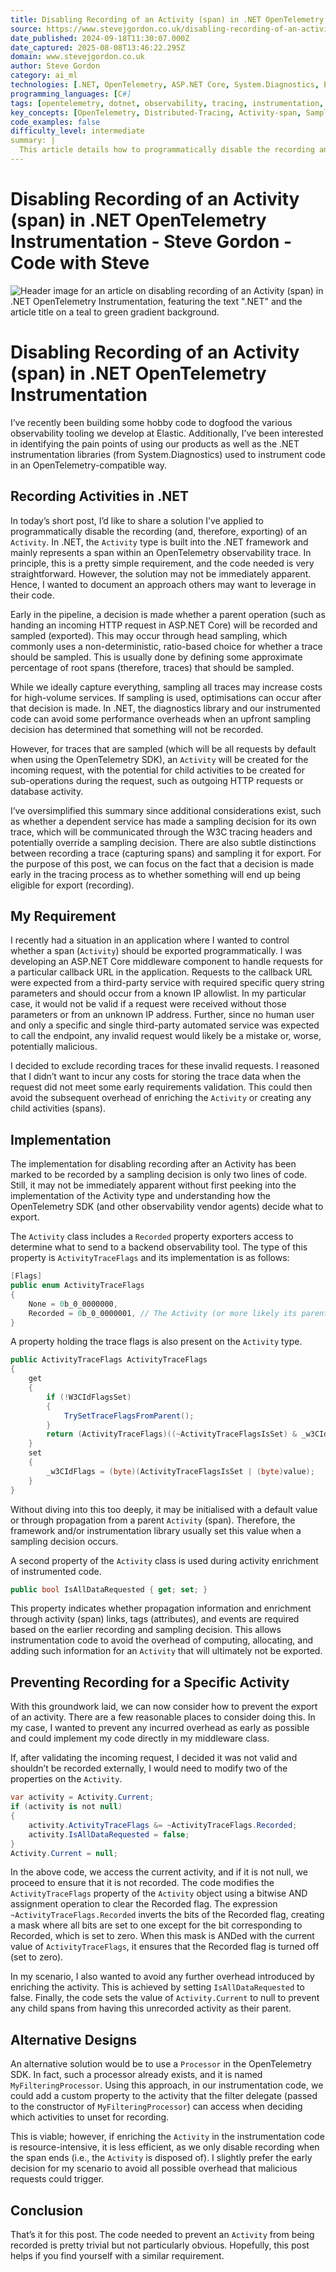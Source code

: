 ```yaml
---
title: Disabling Recording of an Activity (span) in .NET OpenTelemetry Instrumentation - Steve Gordon - Code with Steve
source: https://www.stevejgordon.co.uk/disabling-recording-of-an-activity-span-in-dotnet-opentelemetry-instrumentation?utm_source=newsletter.csharpdigest.net&utm_medium=newsletter&utm_campaign=implementing-blocked-floyd-warshall-algorithm&_bhlid=f0bee2c32bfa316148a14486207d3f55ff910f83
date_published: 2024-09-18T11:30:07.000Z
date_captured: 2025-08-08T13:46:22.295Z
domain: www.stevejgordon.co.uk
author: Steve Gordon
category: ai_ml
technologies: [.NET, OpenTelemetry, ASP.NET Core, System.Diagnostics, Elastic, W3C]
programming_languages: [C#]
tags: [opentelemetry, dotnet, observability, tracing, instrumentation, span, activity, middleware, performance, sampling]
key_concepts: [OpenTelemetry, Distributed-Tracing, Activity-span, Sampling, Instrumentation, ASP.NET-Core-Middleware, ActivityTraceFlags, IsAllDataRequested]
code_examples: false
difficulty_level: intermediate
summary: |
  This article details how to programmatically disable the recording and export of an `Activity` (span) within .NET OpenTelemetry instrumentation. The author presents a practical scenario involving an ASP.NET Core middleware where invalid requests should not generate trace data to avoid unnecessary costs. The core solution involves directly manipulating the `Activity.Current` object's `ActivityTraceFlags` and `IsAllDataRequested` properties. This method allows for early termination of tracing for specific requests, preventing further overhead from activity enrichment or child span creation.
---
```

# Disabling Recording of an Activity (span) in .NET OpenTelemetry Instrumentation - Steve Gordon - Code with Steve

![Header image for an article on disabling recording of an Activity (span) in .NET OpenTelemetry Instrumentation, featuring the text ".NET" and the article title on a teal to green gradient background.](https://www.stevejgordon.co.uk/wp-content/uploads/2024/09/Disabling-Recording-of-an-Activity-span-in-.NET-OpenTelemetry-Instrumentation-750x410.png)

# Disabling Recording of an Activity (span) in .NET OpenTelemetry Instrumentation

I’ve recently been building some hobby code to dogfood the various observability tooling we develop at Elastic. Additionally, I’ve been interested in identifying the pain points of using our products as well as the .NET instrumentation libraries (from System.Diagnostics) used to instrument code in an OpenTelemetry-compatible way.

## Recording Activities in .NET

In today’s short post, I’d like to share a solution I’ve applied to programmatically disable the recording (and, therefore, exporting) of an `Activity`. In .NET, the `Activity` type is built into the .NET framework and mainly represents a span within an OpenTelemetry observability trace. In principle, this is a pretty simple requirement, and the code needed is very straightforward. However, the solution may not be immediately apparent. Hence, I wanted to document an approach others may want to leverage in their code.

Early in the pipeline, a decision is made whether a parent operation (such as handing an incoming HTTP request in ASP.NET Core) will be recorded and sampled (exported). This may occur through head sampling, which commonly uses a non-deterministic, ratio-based choice for whether a trace should be sampled. This is usually done by defining some approximate percentage of root spans (therefore, traces) that should be sampled.

While we ideally capture everything, sampling all traces may increase costs for high-volume services. If sampling is used, optimisations can occur after that decision is made. In .NET, the diagnostics library and our instrumented code can avoid some performance overheads when an upfront sampling decision has determined that something will not be recorded.

However, for traces that are sampled (which will be all requests by default when using the OpenTelemetry SDK), an `Activity` will be created for the incoming request, with the potential for child activities to be created for sub-operations during the request, such as outgoing HTTP requests or database activity.

I’ve oversimplified this summary since additional considerations exist, such as whether a dependent service has made a sampling decision for its own trace, which will be communicated through the W3C tracing headers and potentially override a sampling decision. There are also subtle distinctions between recording a trace (capturing spans) and sampling it for export. For the purpose of this post, we can focus on the fact that a decision is made early in the tracing process as to whether something will end up being eligible for export (recording).

## My Requirement

I recently had a situation in an application where I wanted to control whether a span (`Activity`) should be exported programmatically. I was developing an ASP.NET Core middleware component to handle requests for a particular callback URL in the application. Requests to the callback URL were expected from a third-party service with required specific query string parameters and should occur from a known IP allowlist. In my particular case, it would not be valid if a request were received without those parameters or from an unknown IP address. Further, since no human user and only a specific and single third-party automated service was expected to call the endpoint, any invalid request would likely be a mistake or, worse, potentially malicious.

I decided to exclude recording traces for these invalid requests. I reasoned that I didn’t want to incur any costs for storing the trace data when the request did not meet some early requirements validation. This could then avoid the subsequent overhead of enriching the `Activity` or creating any child activities (spans).

## Implementation

The implementation for disabling recording after an Activity has been marked to be recorded by a sampling decision is only two lines of code. Still, it may not be immediately apparent without first peeking into the implementation of the Activity type and understanding how the OpenTelemetry SDK (and other observability vendor agents) decide what to export.

The `Activity` class includes a `Recorded` property exporters access to determine what to send to a backend observability tool. The type of this property is `ActivityTraceFlags` and its implementation is as follows:

```csharp
[Flags]
public enum ActivityTraceFlags
{
    None = 0b_0_0000000,
    Recorded = 0b_0_0000001, // The Activity (or more likely its parents) has been marked as useful to record
}
```

A property holding the trace flags is also present on the `Activity` type.

```csharp
public ActivityTraceFlags ActivityTraceFlags
{
    get
    {
        if (!W3CIdFlagsSet)
        {
            TrySetTraceFlagsFromParent();
        }
        return (ActivityTraceFlags)((~ActivityTraceFlagsIsSet) & _w3CIdFlags);
    }
    set
    {
        _w3CIdFlags = (byte)(ActivityTraceFlagsIsSet | (byte)value);
    }
}
```

Without diving into this too deeply, it may be initialised with a default value or through propagation from a parent `Activity` (span). Therefore, the framework and/or instrumentation library usually set this value when a sampling decision occurs.

A second property of the `Activity` class is used during activity enrichment of instrumented code.

```csharp
public bool IsAllDataRequested { get; set; }
```

This property indicates whether propagation information and enrichment through activity (span) links, tags (attributes), and events are required based on the earlier recording and sampling decision. This allows instrumentation code to avoid the overhead of computing, allocating, and adding such information for an `Activity` that will ultimately not be exported.

## Preventing Recording for a Specific Activity

With this groundwork laid, we can now consider how to prevent the export of an activity. There are a few reasonable places to consider doing this. In my case, I wanted to prevent any incurred overhead as early as possible and could implement my code directly in my middleware class.

If, after validating the incoming request, I decided it was not valid and shouldn’t be recorded externally, I would need to modify two of the properties on the `Activity`.

```csharp
var activity = Activity.Current;
if (activity is not null)
{
    activity.ActivityTraceFlags &= ~ActivityTraceFlags.Recorded;
    activity.IsAllDataRequested = false;
}
Activity.Current = null;
```

In the above code, we access the current activity, and if it is not null, we proceed to ensure that it is not recorded. The code modifies the `ActivityTraceFlags` property of the `Activity` object using a bitwise AND assignment operation to clear the Recorded flag. The expression `~ActivityTraceFlags.Recorded` inverts the bits of the Recorded flag, creating a mask where all bits are set to one except for the bit corresponding to Recorded, which is set to zero. When this mask is ANDed with the current value of `ActivityTraceFlags`, it ensures that the Recorded flag is turned off (set to zero).

In my scenario, I also wanted to avoid any further overhead introduced by enriching the activity. This is achieved by setting `IsAllDataRequested` to false. Finally, the code sets the value of `Activity.Current` to null to prevent any child spans from having this unrecorded activity as their parent.

## Alternative Designs

An alternative solution would be to use a `Processor` in the OpenTelemetry SDK. In fact, such a processor already exists, and it is named `MyFilteringProcessor`. Using this approach, in our instrumentation code, we could add a custom property to the activity that the filter delegate (passed to the constructor of `MyFilteringProcessor`) can access when deciding which activities to unset for recording.

This is viable; however, if enriching the `Activity` in the instrumentation code is resource-intensive, it is less efficient, as we only disable recording when the span ends (i.e., the `Activity` is disposed of). I slightly prefer the early decision for my scenario to avoid all possible overhead that malicious requests could trigger.

## Conclusion

That’s it for this post. The code needed to prevent an `Activity` from being recorded is pretty trivial but not particularly obvious. Hopefully, this post helps if you find yourself with a similar requirement.